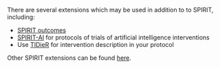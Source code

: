 There are several extensions which may be used in addition to to SPIRIT, including:

* [SPIRIT outcomes](https://www.equator-network.org/reporting-guidelines/guidelines-for-reporting-outcomes-in-trial-protocols-the-spirit-outcomes-2022-extension/)
* [SPIRIT-AI](https://www.equator-network.org/reporting-guidelines/spirit-artificial-intelligence/) for protocols of trials of artificial intelligence interventions 
* Use [TIDieR](https://www.equator-network.org/reporting-guidelines/tidier/) for intervention description in your protocol

Other SPIRIT extensions can be found [here](https://www.equator-network.org/?post_type=eq_guidelines&eq_guidelines_study_design=study-protocols&eq_guidelines_clinical_specialty=0&eq_guidelines_report_section=0&s=+).

